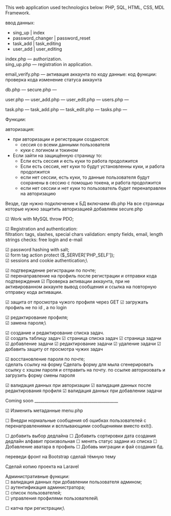 This web application used technologics below:
PHP, SQL, HTML, CSS, MDL Framework.

ввод данных:
- sing_up | index
- password_changer | password_reset
- task_add | task_editing
- user_add | user_editing

index.php — authorization.\
sing_up.php — registration in application.


email_verify.php — активация аккаунта по коду
    данные:
        код
    функции:
        проверка кода
        изменение статуса аккаунта
        
db.php — 
secure.php —
 
user.php — 
user_add.php — 
user_edit.php — 
users.php — 

task.php — 
task_add.php — 
task_edit.php — 
tasks.php —

Функции:

авторизация:
- при авторизации и регистрации создаются:
    - сессия со всеми данными пользователя
    - куки с логином и токином
- Если зайти на защищённую страницу то:
    - Если есть сессия и есть куки то работа продолжится
    - Если есть сессия, нет куки то будут установленны куки, и работа продолжится
    - если нет сессии, есть куки, то данные пользователя будут сохранены в сессию с помощью токена, и работа продолжится
    - если нет сессии и нет куки то пользователь будет перенаправлен на авторизацию
 
Везде, где нужно подключение к БД включаем db.php
На все страницы которые нужно защитить авторизацией добавляем secure.php 
 
☑ Work with MySQL throw PDO;

☑ Registration and authentication:\
filtration: tags, slashes, special chars
validation: empty fields, email, length strings
checks: free login and e-mail


☑ password hashing with salt;\
☑ form tag action protect ($_SERVER['PHP_SELF']);\
☑ sessions and cookie authentication;\

☑ подтверждение регистрации по почте;\
☑ перенаправление на профиль после регистрации и отправки кода подтверждения
☑ Проверка активации аккаунта, при не активированном аккаунте вывод сообщения и
    ссылка на повторную отправку кода активации.


☑ защита от просмотра чужого профиля через GET
☑ загружать профиль не по id , а по login

☑ редактирование профиля;\
☑ замена пароля;\

☑ создание и редактирование списка задач.\
☑ создать таблицу задач
☑ страница списка задач
☑ страница задачи
☑ добавление задачи
☑ редактирование задачи
☑ удаление задачи
☑ добавить защиту от просмотра чужих задач

☑ восстановление пароля по почте;\
    сделать ссылку на форму
    Сделать форму для мыла
    сгенерировать ссылку с хэшэм пароля и отправить на почту.
    по ссылке авторизовать и загрузить форму смены пароля 
    


☑ валидация данных при авторизации
☑ валидация данных после редактирования профиля
☑ валидация данных при добавлении задачи


Coming soon _________________________________________

☑ Изменить метаданные menu.php

☐ Внедри нормальные сообщения об ошибках пользователей с перенаправлениями и
    всплывающими сообщениями вместо exit().

☐ добавить выбор дедлайна
☐ Добавить сортировки
    дата создания
    дедлайн
    алфавит
    произвольная
☐ менять статус задани из списка
☐ Добавление аватара в профиль
☐ Добавь миграции и фай создания бд.

переведи фронт на Bootstrap
сделай тёмную тему

Сделай копию проекта на Laravel

Административные функции:\
☐ валидация данных при добавлении пользователя админом;\
☐ аутентификация администратора;\
☐ список пользователей;\
☐ управления профилями пользователей\

☐ капча при регистрации;\
